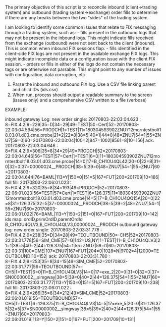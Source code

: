 The primary objective of this script is to reconcile inbound (client->trading system) and outbound (trading system->exchange)
order fills to determine if there are any breaks between the two "sides" of the trading system.

I am looking to identify some common issues that relate to FIX messaging through a trading system,
such as:
    - fills present in the outbound logs that may not be present in the inbound logs.
        This might indicate fills received from the exchange (outbound) were not sent back to the
        client (inbound). This is common when inbound FIX sessions flap.
    - fills identified in the client-side FIX logs are not present in the available exchange FIX logs.
        This might indicate incomplete data or a configuration issue with the client FIX session.
    - orders or fills in either of the logs do not contain the necessary tags or are otherwise not
        parsable. This might point to any number of issues with configuration, data corruption, etc

1) Parse the inbound and outbound FIX log.
    Use a CSV file linking parent and child IDs (ids.csv)
2) When run, process should output a readable summary to the screen (issues only)
    and a comprehensive CSV written to a file (verbose)

EXAMPLE:

inbound gateway Log:
	new order single:
		20170803-22:03:04.623 : 8=FIX.4.2|9=229|35=D|34=29|49=TEST|50=Cert|52=20170803-22:03:04.594|56=PRODCH|1=TEST|11=180304593902ZNU712morntestbolt18.03.01.d03.cme.probe|21=2|22=8|38=5|40=1|44=0|48=ZNU7|54=1|55=ZNU7|59=0|60=20170803-22:03:04|100=2|847=1002|8561=8|10=156|
	ack:
		20170803-22:03:04.646 : 8=FIX.4.2|9=306|35=8|34=29|49=PRODCH|52=20170803-22:03:04.646|56=TEST|57=Cert|1=TEST|6=0|11=180304593902ZNU712morntestbolt18.03.01.d03.cme.probe|14=0|17=B_CH1OU4QL42|20=0|22=8|31=0|32=0|37=00000024__PRODCH|38=5|39=0|48=ZNU7|54=1|55=ZNU7|60=20170803-22:03:04.644|76=BAML|113=Y|150=0|151=5|167=FUT|200=201709|10=186|
	full fill:
		20170803-22:06:01.023 : 8=FIX.4.2|9=320|35=8|34=193|49=PRODCH|52=20170803-22:06:01.023|56=TEST|57=Cert|1=TEST|6=126.375|11=180304593902ZNU712morntestbolt18.03.01.d03.cme.probe|14=5|17=B_CH1OU4QQ15A|20=0|22=8|31=126.375|32=5|37=00000024__PRODCH|38=5|39=2|48=ZNU7|54=1|55=ZNU7|60=20170803-22:06:01.022|76=BAML|113=Y|150=2|151=0|167=FUT|200=201709|10=142|
ids map:
	ordID,primOrdID,parentOrdId
	B_CH1OU4QLV3,B_CH1OU4QLV3,00000024__PRODCH
outbound gateway log:
	new order single:
		20170803-22:03:31.778 : 8=FIX.4.2|9=238|35=D|34=28|49=TEOUTBOUND|50=-CH5|52=20170803-22:03:31.778|56=SIM_CME|57=G|142=US,NY|1=TEST|11=B_CH1OU4QLV3|21=1|38=5|40=2|44=126.375|54=1|55=ZNU7|59=0|60=20170803-22:03:31|100=CME|107=ZNU7|167=FUT|204=0|1028=N|9702=4|12000=TEOUTBOUND|10=152|
	ack:
		20170803-22:03:31.780 : 8=FIX.4.2|9=253|35=8|34=15|49=SIM_CME|52=20170803-22:03:31.777|56=TEOUTBOUND|57=-CH5|1=TEST|6=0|11=B_CH1OU4QLV3|14=0|17=exe_2|20=0|31=0|32=0|37=SN00000002__simgway|38=5|39=0|40=2|44=126.375|54=1|55=ZNU7|60=20170803-22:03:31.777|113=Y|150=0|151=5|167=FUT|200=201709|10=238|
	full fill:
		20170803-22:06:01.022 : 8=FIX.4.2|9=266|35=8|34=212|49=SIM_CME|52=20170803-22:06:01.019|56=TEOUTBOUND|57=-CH5|1=TEST|6=126.375|11=B_CH1OU4QLV3|14=5|17=exe_5|20=0|31=126.375|32=5|37=SN00000002__simgway|38=5|39=2|40=2|44=126.375|54=1|55=ZNU7|60=20170803-22:06:01.019|113=Y|150=2|151=0|167=FUT|200=201709|10=131|	
